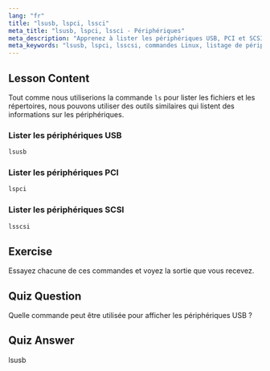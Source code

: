 ```yaml
---
lang: "fr"
title: "lsusb, lspci, lssci"
meta_title: "lsusb, lspci, lssci - Périphériques"
meta_description: "Apprenez à lister les périphériques USB, PCI et SCSI en utilisant les commandes lsusb, lspci et lsscsi. Comprenez votre matériel Linux avec ce guide convivial pour débutants."
meta_keywords: "lsusb, lspci, lsscsi, commandes Linux, listage de périphériques, informations matérielles, tutoriel Linux, guide du débutant"
---
```


## Lesson Content

Tout comme nous utiliserions la commande `ls` pour lister les fichiers et les répertoires, nous pouvons utiliser des outils similaires qui listent des informations sur les périphériques.

### Lister les périphériques USB

```bash
lsusb
```

### Lister les périphériques PCI

```bash
lspci
```

### Lister les périphériques SCSI

```bash
lsscsi
```

## Exercise

Essayez chacune de ces commandes et voyez la sortie que vous recevez.

## Quiz Question

Quelle commande peut être utilisée pour afficher les périphériques USB ?

## Quiz Answer

lsusb

